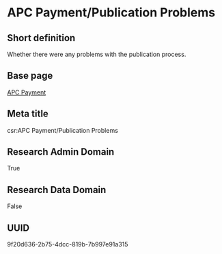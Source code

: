 # APC Payment/Publication Problems
## Short definition
Whether there were any problems with the publication process.
## Base page
[APC Payment](../../Objects/APC%20Payment.md)
## Meta title
csr:APC Payment/Publication Problems
## Research Admin Domain
True
## Research Data Domain
False
## UUID
9f20d636-2b75-4dcc-819b-7b997e91a315
